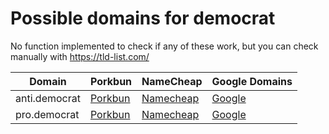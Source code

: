 # Possible domains for democrat

No function implemented to check if any of these work, but you can check manually with https://tld-list.com/

| Domain | Porkbun | NameCheap | Google Domains |
|---|---|---|---|
| anti.democrat | [Porkbun](https://porkbun.com/checkout/search?prb=e814663da1&tlds=&idnLanguage=&search=search&q=anti.democrat) | [Namecheap](https://www.namecheap.com/domains/registration/results/?domain=anti.democrat) | [Google](https://domains.google.com/registrar/search?searchTerm=anti.democrat) |
| pro.democrat | [Porkbun](https://porkbun.com/checkout/search?prb=e814663da1&tlds=&idnLanguage=&search=search&q=pro.democrat) | [Namecheap](https://www.namecheap.com/domains/registration/results/?domain=pro.democrat) | [Google](https://domains.google.com/registrar/search?searchTerm=pro.democrat) |

